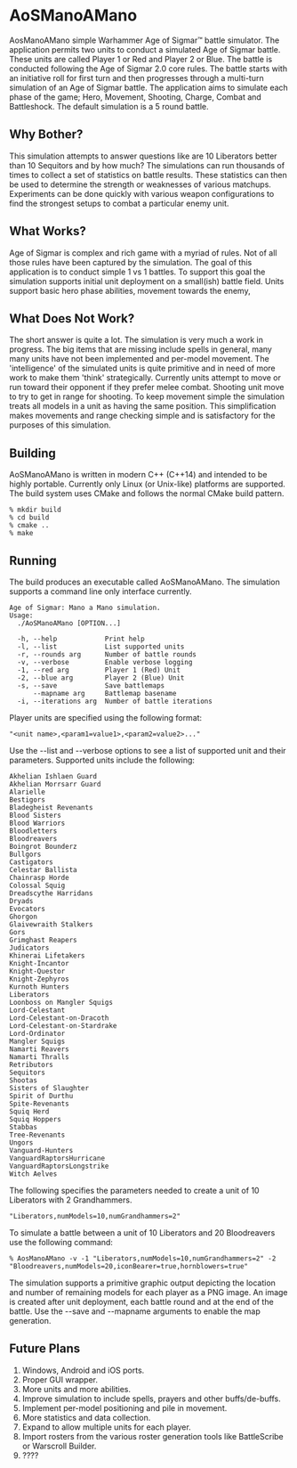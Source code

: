 # AoSManoAMano
AosManoAMano simple Warhammer Age of Sigmar&trade; battle simulator.
The application permits two units to conduct a simulated Age of Sigmar battle.  These
units are called Player 1 or Red and Player 2 or Blue.
The battle is conducted following the Age of Sigmar 2.0 core rules.  The battle starts
with an initiative roll for first turn and then progresses through a multi-turn simulation
of an Age of Sigmar battle.  The application aims to simulate each phase of the
game; Hero, Movement, Shooting, Charge, Combat and Battleshock.  The default simulation is a 5
round battle.

## Why Bother?
This simulation attempts to answer questions like are 10 Liberators better than
10 Sequitors and by how much?  The simulations can run thousands of times to 
collect a set of statistics on battle results.  These statistics can then be used
to determine the strength or weaknesses of various matchups.  Experiments can
be done quickly with various weapon configurations to find the strongest setups to combat a
particular enemy unit.

## What Works?
Age of Sigmar is complex and rich game with a myriad of rules.  Not of all those rules have been
captured by the simulation.  The goal of this application is to conduct simple 1 vs 1 battles.
To support this goal the simulation supports initial unit deployment on a small(ish) battle
field.  Units support basic hero phase abilities, movement towards the enemy,

## What Does Not Work?
The short answer is quite a lot.  The simulation is very much a work in progress.  The big items
that are missing include spells in general, many many units have not been implemented and per-model
movement.  The 'intelligence' of the simulated units is quite primitive and in need of more
work to make them 'think' strategically.  Currently units attempt to move or run toward their
opponent if they prefer melee combat.  Shooting unit move to try to get in range for shooting.   To keep
movement simple the simulation treats all models in a unit as having the same position.  This simplification
makes movements and range checking simple and is satisfactory for the purposes of this simulation.

## Building
AoSManoAMano is written in modern C++ (C++14) and intended to be highly portable.  Currently only 
Linux (or Unix-like) platforms are supported.  The build system uses CMake and follows the 
normal CMake build pattern.

    % mkdir build
    % cd build
    % cmake ..
    % make
  
## Running
The build produces an executable called AoSManoAMano.  The simulation supports a command 
line only interface currently.

    Age of Sigmar: Mano a Mano simulation.
    Usage: 
      ./AoSManoAMano [OPTION...]

      -h, --help            Print help
      -l, --list            List supported units
      -r, --rounds arg      Number of battle rounds
      -v, --verbose         Enable verbose logging
      -1, --red arg         Player 1 (Red) Unit
      -2, --blue arg        Player 2 (Blue) Unit
      -s, --save            Save battlemaps
          --mapname arg     Battlemap basename
      -i, --iterations arg  Number of battle iterations

Player units are specified using the following format:

    "<unit name>,<param1=value1>,<param2=value2>..."
    
Use the --list and --verbose options to see a list of supported unit and their parameters.  Supported
units include the following:

	Akhelian Ishlaen Guard
	Akhelian Morrsarr Guard
	Alarielle
	Bestigors
	Bladegheist Revenants
	Blood Sisters
	Blood Warriors
	Bloodletters
	Bloodreavers
	Boingrot Bounderz
	Bullgors
	Castigators
	Celestar Ballista
	Chainrasp Horde
	Colossal Squig
	Dreadscythe Harridans
	Dryads
	Evocators
	Ghorgon
	Glaivewraith Stalkers
	Gors
	Grimghast Reapers
	Judicators
	Khinerai Lifetakers
	Knight-Incantor
	Knight-Questor
	Knight-Zephyros
	Kurnoth Hunters
	Liberators
	Loonboss on Mangler Squigs
	Lord-Celestant
	Lord-Celestant-on-Dracoth
	Lord-Celestant-on-Stardrake
	Lord-Ordinator
	Mangler Squigs
	Namarti Reavers
	Namarti Thralls
	Retributors
	Sequitors
	Shootas
	Sisters of Slaughter
	Spirit of Durthu
	Spite-Revenants
	Squiq Herd
	Squiq Hoppers
	Stabbas
	Tree-Revenants
	Ungors
	Vanguard-Hunters
	VanguardRaptorsHurricane
	VanguardRaptorsLongstrike
	Witch Aelves
    
    
The following specifies the parameters needed to create a unit of 10 Liberators with 2 Grandhammers.

    "Liberators,numModels=10,numGrandhammers=2"    
    
To simulate a battle between a unit of 10 Liberators and 20 Bloodreavers use the following command:

    % AosManoAMano -v -1 "Liberators,numModels=10,numGrandhammers=2" -2 "Bloodreavers,numModels=20,iconBearer=true,hornblowers=true"

The simulation supports a primitive graphic output depicting the location and number of remaining models for each
player as a PNG image.  An image is created after unit deployment, each battle round and at the end of the battle.  Use the --save and
--mapname arguments to enable the map generation.    
        
## Future Plans

1. Windows, Android and iOS ports.
2. Proper GUI wrapper.
3. More units and more abilities.
4. Improve simulation to include spells, prayers and other buffs/de-buffs.
5. Implement per-model positioning and pile in movement.
6. More statistics and data collection.
7. Expand to allow multiple units for each player.
8. Import rosters from the various roster generation tools like BattleScribe or Warscroll Builder.
9. ????


    